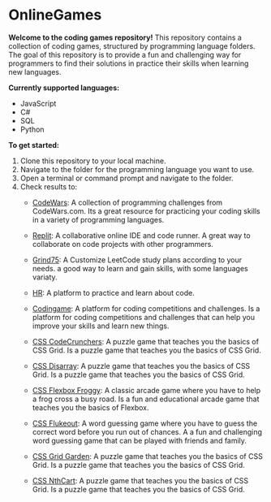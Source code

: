 # OnlineGames
**Welcome to the coding games repository!**
This repository contains a collection of coding games, structured by programming language folders. The goal of this repository is to provide a fun and challenging way for programmers to find their solutions in practice their skills when learning new languages.

**Currently supported languages:**
* JavaScript
* C#
* SQL
* Python


**To get started:**
1. Clone this repository to your local machine.
2. Navigate to the folder for the programming language you want to use.
3. Open a terminal or command prompt and navigate to the folder.
4. Check results to:
    * [CodeWars](https://www.codewars.com/): A collection of programming challenges from CodeWars.com. Its a great resource for practicing your coding skills in a variety of programming languages.
    * [Replit](https://replit.com/): A collaborative online IDE and code runner. A great way to collaborate on code projects with other programmers.
    * [Grind75](https://www.techinterviewhandbook.org/grind75): A Customize LeetCode study plans according to your needs. a good way to learn and gain skills, with some languages variaty. 
    * [HR](https://hackerrank.com/): A platform to practice and learn about code.
    * [Codingame](https://www.codingame.com/): A platform for coding competitions and challenges. Is a platform for coding competitions and challenges that can help you improve your skills and learn new things.
    
    * [CSS CodeCrunchers](https://CodeCrunchers.com/): A puzzle game that teaches you the basics of CSS Grid. Is a puzzle game that teaches you the basics of CSS Grid.
    * [CSS Disarray](https://Disarray.com/): A puzzle game that teaches you the basics of CSS Grid. Is a puzzle game that teaches you the basics of CSS Grid.
    * [CSS Flexbox Froggy](https://flexboxfroggy.com/): A classic arcade game where you have to help a frog cross a busy road. Is a fun and educational arcade game that teaches you the basics of Flexbox.
    * [CSS Flukeout](https://flukeout.github.io/#): A word guessing game where you have to guess the correct word before you run out of chances. A  a fun and challenging word guessing game that can be played with friends and family.
    * [CSS Grid Garden](https://cssgridgarden.com/): A puzzle game that teaches you the basics of CSS Grid. Is a puzzle game that teaches you the basics of CSS Grid.
    * [CSS NthCart](https://NthCart.com/): A puzzle game that teaches you the basics of CSS Grid. Is a puzzle game that teaches you the basics of CSS Grid.
